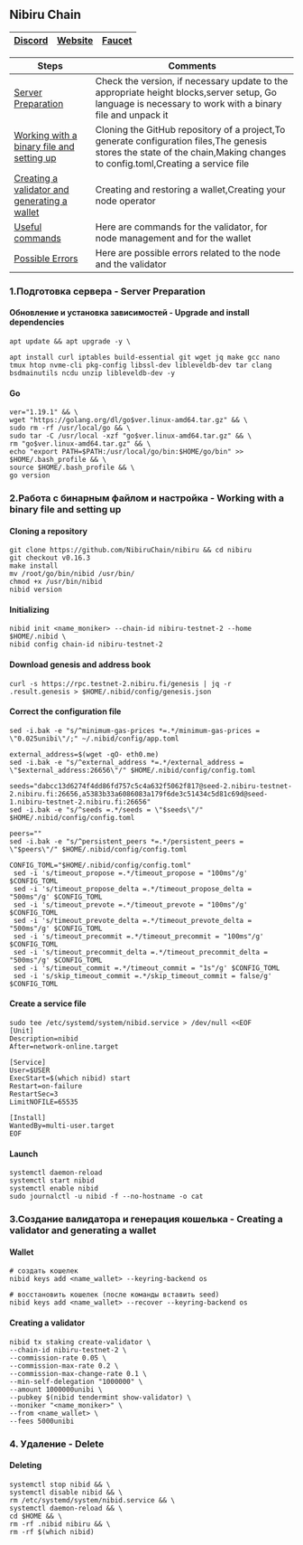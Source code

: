 ## Nibiru Chain

[Discord](https://discord.gg/4sCtbbfc) | [Website](https://nibiru.fi/) | [Faucet](https://discord.com/channels/947911971515293759/984840062871175219)
| --- | --- | ---

Steps | Comments
--- | --- |
[Server Preparation](https://github.com/DanilJPG/nodes_testnets/tree/main/Nibiru%20Chain#:~:text=1.%D0%9F%D0%BE%D0%B4%D0%B3%D0%BE%D1%82%D0%BE%D0%B2%D0%BA%D0%B0%20%D1%81%D0%B5%D1%80%D0%B2%D0%B5%D1%80%D0%B0%20%2D%20Server%20Preparation) | Check the version, if necessary update to the appropriate height blocks,server setup, Go language is necessary to work with a binary file and unpack it
[Working with a binary file and setting up](https://github.com/DanilJPG/nodes_testnets/blob/main/Nibiru%20Chain/Readme.md#:~:text=%5C%0Ago%20version-,2.%D0%A0%D0%B0%D0%B1%D0%BE%D1%82%D0%B0%20%D1%81%20%D0%B1%D0%B8%D0%BD%D0%B0%D1%80%D0%BD%D1%8B%D0%BC%20%D1%84%D0%B0%D0%B9%D0%BB%D0%BE%D0%BC%20%D0%B8%20%D0%BD%D0%B0%D1%81%D1%82%D1%80%D0%BE%D0%B9%D0%BA%D0%B0%20%2D%20Working%20with%20a%20binary%20file%20and%20setting%20up,-Cloning%20a%20repository) | Cloning the GitHub repository of a project,To generate configuration files,The genesis stores the state of the chain,Making changes to config.toml,Creating a service file
[Creating a validator and generating a wallet](https://github.com/DanilJPG/nodes_testnets/tree/main/Nibiru%20Chain#:~:text=3.%D0%A1%D0%BE%D0%B7%D0%B4%D0%B0%D0%BD%D0%B8%D0%B5%20%D0%B2%D0%B0%D0%BB%D0%B8%D0%B4%D0%B0%D1%82%D0%BE%D1%80%D0%B0%20%D0%B8%20%D0%B3%D0%B5%D0%BD%D0%B5%D1%80%D0%B0%D1%86%D0%B8%D1%8F%20%D0%BA%D0%BE%D1%88%D0%B5%D0%BB%D1%8C%D0%BA%D0%B0%20%2D%20Creating%20a%20validator%20and%20generating%20a%20wallet) | Creating and restoring a wallet,Creating your node operator
[Useful commands](https://github.com/DanilJPG/nodes_testnets/blob/main/Nibiru%20Chain/Useful%20commands.md) | Here are commands for the validator, for node management and for the wallet
[Possible Errors](https://github.com/DanilJPG/nodes_testnets/blob/main/Nibiru%20Chain/Possible%20errors.md) | Here are possible errors related to the node and the validator
### 1.Подготовка сервера - Server Preparation 
#### Обновление и установка зависимостей - Upgrade and install dependencies
```Shell
apt update && apt upgrade -y \

apt install curl iptables build-essential git wget jq make gcc nano tmux htop nvme-cli pkg-config libssl-dev libleveldb-dev tar clang bsdmainutils ncdu unzip libleveldb-dev -y
```

#### Go
```Shell
ver="1.19.1" && \
wget "https://golang.org/dl/go$ver.linux-amd64.tar.gz" && \
sudo rm -rf /usr/local/go && \
sudo tar -C /usr/local -xzf "go$ver.linux-amd64.tar.gz" && \
rm "go$ver.linux-amd64.tar.gz" && \
echo "export PATH=$PATH:/usr/local/go/bin:$HOME/go/bin" >> $HOME/.bash_profile && \
source $HOME/.bash_profile && \
go version
```

### 2.Работа с бинарным файлом и настройка - Working with a binary file and setting up
#### Cloning a repository 
```Shell
git clone https://github.com/NibiruChain/nibiru && cd nibiru
git checkout v0.16.3
make install
mv /root/go/bin/nibid /usr/bin/
chmod +x /usr/bin/nibid
nibid version
```

#### Initializing
```Shell
nibid init <name_moniker> --chain-id nibiru-testnet-2 --home $HOME/.nibid \
nibid config chain-id nibiru-testnet-2
```


#### Download genesis and address book
```Shell
curl -s https://rpc.testnet-2.nibiru.fi/genesis | jq -r .result.genesis > $HOME/.nibid/config/genesis.json
```


#### Correct the configuration file
```Shell
sed -i.bak -e "s/^minimum-gas-prices *=.*/minimum-gas-prices = \"0.025unibi\"/;" ~/.nibid/config/app.toml

external_address=$(wget -qO- eth0.me)
sed -i.bak -e "s/^external_address *=.*/external_address = \"$external_address:26656\"/" $HOME/.nibid/config/config.toml

seeds="dabcc13d6274f4dd86fd757c5c4a632f5062f817@seed-2.nibiru-testnet-2.nibiru.fi:26656,a5383b33a6086083a179f6de3c51434c5d81c69d@seed-1.nibiru-testnet-2.nibiru.fi:26656"
sed -i.bak -e "s/^seeds =.*/seeds = \"$seeds\"/" $HOME/.nibid/config/config.toml

peers=""
sed -i.bak -e "s/^persistent_peers *=.*/persistent_peers = \"$peers\"/" $HOME/.nibid/config/config.toml

CONFIG_TOML="$HOME/.nibid/config/config.toml"
 sed -i 's/timeout_propose =.*/timeout_propose = "100ms"/g' $CONFIG_TOML
 sed -i 's/timeout_propose_delta =.*/timeout_propose_delta = "500ms"/g' $CONFIG_TOML
 sed -i 's/timeout_prevote =.*/timeout_prevote = "100ms"/g' $CONFIG_TOML
 sed -i 's/timeout_prevote_delta =.*/timeout_prevote_delta = "500ms"/g' $CONFIG_TOML
 sed -i 's/timeout_precommit =.*/timeout_precommit = "100ms"/g' $CONFIG_TOML
 sed -i 's/timeout_precommit_delta =.*/timeout_precommit_delta = "500ms"/g' $CONFIG_TOML
 sed -i 's/timeout_commit =.*/timeout_commit = "1s"/g' $CONFIG_TOML
 sed -i 's/skip_timeout_commit =.*/skip_timeout_commit = false/g' $CONFIG_TOML
```


#### Create a service file
```Shell
sudo tee /etc/systemd/system/nibid.service > /dev/null <<EOF
[Unit]
Description=nibid
After=network-online.target

[Service]
User=$USER
ExecStart=$(which nibid) start
Restart=on-failure
RestartSec=3
LimitNOFILE=65535

[Install]
WantedBy=multi-user.target
EOF
```

#### Launch
```Shell
systemctl daemon-reload
systemctl start nibid
systemctl enable nibid
sudo journalctl -u nibid -f --no-hostname -o cat
```

### 3.Создание валидатора и генерация кошелька - Creating a validator and generating a wallet
#### Wallet 
```Shell
# создать кошелек
nibid keys add <name_wallet> --keyring-backend os

# восстановить кошелек (после команды вставить seed)
nibid keys add <name_wallet> --recover --keyring-backend os
```


#### Creating a validator
```Shell
nibid tx staking create-validator \
--chain-id nibiru-testnet-2 \
--commission-rate 0.05 \
--commission-max-rate 0.2 \
--commission-max-change-rate 0.1 \
--min-self-delegation "1000000" \
--amount 1000000unibi \
--pubkey $(nibid tendermint show-validator) \
--moniker "<name_moniker>" \
--from <name_wallet> \
--fees 5000unibi
```

### 4. Удаление - Delete
#### Deleting
```Shell
systemctl stop nibid && \
systemctl disable nibid && \
rm /etc/systemd/system/nibid.service && \
systemctl daemon-reload && \
cd $HOME && \
rm -rf .nibid nibiru && \
rm -rf $(which nibid)
```
